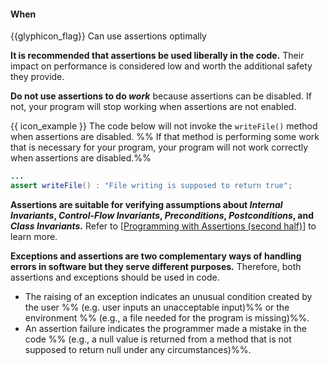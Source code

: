 <div id="title">

#### When

</div>

<span id="prereqs"><panel src="../what/unit-inElsewhere-asFlat.md" boilerplate header="%%{{ icon_prereq }} Error Handling → Assertions → What%%" />
<panel src="../../exceptions/what/unit-inElsewhere-asFlat.md" boilerplate header="%%{{ icon_prereq }} Error Handling → Exceptions → What%%" /></span>

<span id="outcomes">{{glyphicon_flag}} Can use assertions optimally</span>

<div id="body">

**It is recommended that assertions be used liberally in the code.** Their impact on performance is considered low and worth the additional safety they provide.

**Do not use assertions to do _work_** because assertions can be disabled. If not, your program will stop working when assertions are not enabled.

<tip-box> 

{{ icon_example }} The code below will not invoke the `writeFile()` method when assertions are disabled. %%&nbsp;If that method is performing some work that is necessary for your program, your program will not work correctly when assertions are disabled.%%

```java
...
assert writeFile() : "File writing is supposed to return true";
```

</tip-box>

**Assertions are suitable for verifying assumptions about _Internal Invariants_, _Control-Flow Invariants_, 
_Preconditions_, _Postconditions_, and _Class Invariants_.** Refer to [[Programming with Assertions (second half)](http://docs.oracle.com/javase/8/docs/technotes/guides/language/assert.html#usage)] to learn more.

**Exceptions and assertions are two complementary ways of handling errors in software but they serve different purposes.** Therefore, both assertions and exceptions should be used in code. 

* The raising of an exception indicates an unusual condition created by the user %%&nbsp;(e.g.  user inputs an unacceptable input)%% or the environment %%&nbsp;(e.g., a file needed for the program is missing)%%.
* An assertion failure indicates the programmer made a mistake in the code %%&nbsp;(e.g., a null value is returned from a method that is not supposed to return null under any circumstances)%%.

</div>

<div id="extras">
  <include src="exercises.md" />
</div>